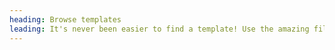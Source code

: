 ```yaml
---
heading: Browse templates
leading: It's never been easier to find a template! Use the amazing filter system we offer to find the perfect fit.
---
```

